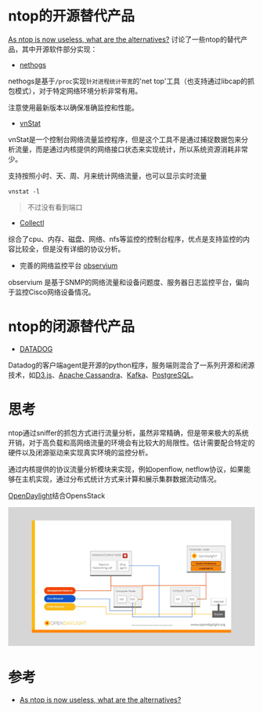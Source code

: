 # ntop的开源替代产品

[As ntop is now useless, what are the alternatives?](http://www.linuxquestions.org/questions/linux-software-2/as-ntop-is-now-useless-what-are-the-alternatives-4175471001/) 讨论了一些ntop的替代产品，其中开源软件部分实现：

* [nethogs](https://github.com/raboof/nethogs)

nethogs是基于`/proc`实现`针对进程统计带宽`的'net top'工具（也支持通过libcap的抓包模式），对于特定网络环境分析非常有用。

注意使用最新版本以确保准确监控和性能。

* [vnStat](http://humdi.net/vnstat/)

vnStat是一个控制台网络流量监控程序，但是这个工具不是通过捕捉数据包来分析流量，而是通过内核提供的网络接口状态来实现统计，所以系统资源消耗非常少。

支持按照小时、天、周、月来统计网络流量，也可以显示实时流量

```
vnstat -l
```

> 不过没有看到端口

* [Collectl](http://collectl.sourceforge.net/)

综合了cpu、内存、磁盘、网络、nfs等监控的控制台程序，优点是支持监控的内容比较全，但是没有详细的协议分析。

* 完善的网络监控平台 [observium](http://www.observium.org) 

observium 是基于SNMP的网络流量和设备问题度、服务器日志监控平台，偏向于监控Cisco网络设备情况。

# ntop的闭源替代产品

* [DATADOG](https://www.datadoghq.com/)

Datadog的客户端agent是开源的python程序，服务端则混合了一系列开源和闭源技术，如[D3.js](https://en.wikipedia.org/wiki/D3.js)、[Apache Cassandra](https://en.wikipedia.org/wiki/Apache_Cassandra)、[Kafka](https://en.wikipedia.org/wiki/Apache_Kafka)、[PostgreSQL](https://en.wikipedia.org/wiki/PostgreSQL)。



# 思考

ntop通过sniffer的抓包方式进行流量分析，虽然非常精确，但是带来极大的系统开销，对于高负载和高网络流量的环境会有比较大的局限性。估计需要配合特定的硬件以及闭源驱动来实现真实环境的监控分析。

通过内核提供的协议流量分析模块来实现，例如openflow, netflow协议，如果能够在主机实现，通过分布式统计方式来计算和展示集群数据流动情况。

[OpenDaylight](https://www.opendaylight.org/)结合OpensStack

![OpenDayligh and OpenStack](../../../img/network/packet_analysis/ntop/cloud_nfv_opendaylight_openstack.jpeg)

# 参考

* [As ntop is now useless, what are the alternatives?](http://www.linuxquestions.org/questions/linux-software-2/as-ntop-is-now-useless-what-are-the-alternatives-4175471001/)